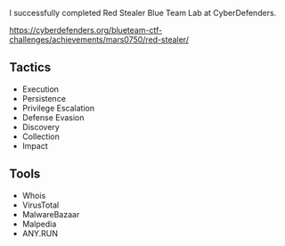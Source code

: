 I successfully completed Red Stealer Blue Team Lab at CyberDefenders.

https://cyberdefenders.org/blueteam-ctf-challenges/achievements/mars0750/red-stealer/ 

## Tactics

- Execution
- Persistence
- Privilege Escalation
- Defense Evasion
- Discovery
- Collection
- Impact

## Tools

- Whois
- VirusTotal
- MalwareBazaar
- Malpedia
- ANY.RUN
